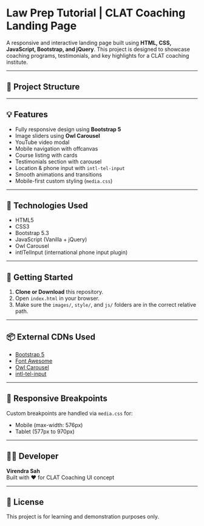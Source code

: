 # Law Prep Tutorial | CLAT Coaching Landing Page

A responsive and interactive landing page built using **HTML, CSS, JavaScript, Bootstrap, and jQuery**. This project is designed to showcase coaching programs, testimonials, and key highlights for a CLAT coaching institute.

---

## 📁 Project Structure


---

## 💡 Features

- Fully responsive design using **Bootstrap 5**
- Image sliders using **Owl Carousel**
- YouTube video modal
- Mobile navigation with offcanvas
- Course listing with cards
- Testimonials section with carousel
- Location & phone input with `intl-tel-input`
- Smooth animations and transitions
- Mobile-first custom styling (`media.css`)

---

## 🔧 Technologies Used

- HTML5
- CSS3
- Bootstrap 5.3
- JavaScript (Vanilla + jQuery)
- Owl Carousel
- intlTelInput (international phone input plugin)

---

## 🚀 Getting Started

1. **Clone or Download** this repository.
2. Open `index.html` in your browser.
3. Make sure the `images/`, `style/`, and `js/` folders are in the correct relative path.

---

## 📦 External CDNs Used

- [Bootstrap 5](https://getbootstrap.com)
- [Font Awesome](https://fontawesome.com)
- [Owl Carousel](https://owlcarousel2.github.io/OwlCarousel2/)
- [intl-tel-input](https://github.com/jackocnr/intl-tel-input)

---

## 📱 Responsive Breakpoints

Custom breakpoints are handled via `media.css` for:

- Mobile (max-width: 576px)
- Tablet (577px to 970px)

---

## 👨‍💻 Developer

**Virendra Sah**  
Built with ❤️ for CLAT Coaching UI concept

---

## 📝 License

This project is for learning and demonstration purposes only.
